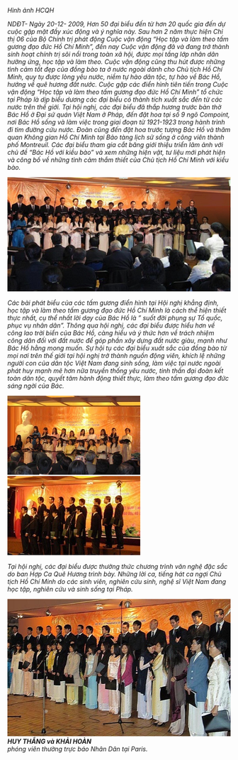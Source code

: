 <!--
title: Hội nghị điển hình tiên tiến “Học tập và làm theo tấm gương đạo đức Hồ Chí Minh” tại Pháp 5.12.2009 
author: Nguyễn Tích Kỳ
status: completed
-->  
*Hình ảnh HCQH*

*NDĐT- Ngày 20-12- 2009, Hơn 50 đại biểu đến từ hơn 20 quốc gia đến dự cuộc gặp mặt đầy xúc động và ý nghĩa này.
Sau hơn 2 năm thực hiện Chỉ thị 06 của Bộ Chính trị phát động Cuộc vận động “Học tập và làm theo tấm gương đạo đức Hồ Chí Minh”, đến nay Cuộc vận động đã và đang trở thành sinh hoạt chính trị sôi nổi trong toàn xã hội, được mọi tầng lớp nhân dân hưởng ứng, học tập và làm theo. Cuộc vận động cũng thu hút được những tình cảm tốt đẹp của đồng bào ta ở nước ngoài dành cho Chủ tịch Hồ Chí Minh, quy tụ được lòng yêu nước, niềm tự hào dân tộc, tự hào về Bác Hồ, hướng về quê hương đất nước.
Cuộc gặp các điển hình tiên tiến trong Cuộc vận động “Học tập và làm theo tấm gương đạo đức Hồ Chí Minh” tổ chức tại Pháp là dịp biểu dương các đại biểu có thành tích xuất sắc đến từ các nước trên thế giới.
Tại hội nghị, các đại biểu đã thắp hương trước bàn thờ Bác Hồ ở Đại sứ quán Việt Nam ở Pháp, đến đặt hoa tại số 9 ngõ Compoint, nơi Bác Hồ sống và làm việc trong giai đoạn từ 1921-1923 trong hành trình đi tìm đường cứu nước. Đoàn cũng đến đặt hoa trước tượng Bác Hồ và thăm quan Không gian Hồ Chí Minh tại Bảo tàng lịch sử sống ở công viên thành phố Montreuil. Các đại biểu tham gia cắt băng giới thiệu triển lãm ảnh với chủ đề “Bác Hồ với kiều bào” và xem những hiện vật, tư liệu mới phát hiện và công bố về những tình cảm thắm thiết của Chủ tịch Hồ Chí Minh với kiều bào.*

![](02.jpg)  

*Các bài phát biểu của các tấm gương điển hình tại Hội nghị khẳng định, học tập và làm theo tấm gương đạo đức Hồ Chí Minh là cách thể hiện thiết thực nhất, cụ thể nhất lời dạy của Bác Hồ là ” suốt đời phụng sự Tổ quốc, phục vụ nhân dân”. Thông qua hội nghị, các đại biểu được hiểu hơn về công lao trời biển của Bác Hồ, càng hiểu và ý thức hơn về trách nhiệm công dân đối với đất nước để góp phần xây dựng đất nước giàu, mạnh như Bác Hồ hằng mong muốn. Sự hội tụ các đại biểu xuất sắc của đồng bào từ mọi nơi trên thế giới tại hội nghị trở thành nguồn động viên, khích lệ những người con của dân tộc Việt Nam đang sinh sống, làm việc tại nước ngoài phát huy mạnh mẽ hơn nữa truyền thống yêu nước, tinh thần đại đoàn kết toàn dân tộc, quyết tâm hành động thiết thực, làm theo tấm gương đạo đức sáng ngời của Bác.*

![](03.jpg)  ![](04.jpg)  

*Tại hội nghị, các đại biểu được thưởng thức chương trình văn nghệ đặc sắc do ban Hợp Ca Quê Hương trình bày. Những lời ca, tiếng hát ca ngợi Chủ tịch Hồ Chí Minh do các sinh viên, nghiên cứu sinh, nghệ sĩ Việt Nam đang học tập, nghiên cứu và sinh sống tại Pháp.*

![](05.jpg)  
***HUY THẮNG và KHẢI HOÀN***  
*phóng viên thường trực báo Nhân Dân tại Paris.*

         

















































